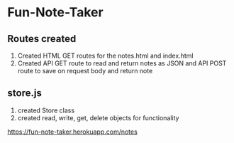 # Fun-Note-Taker

## Routes created
1. Created HTML GET routes for the notes.html and index.html
2. Created API GET route to read and return notes as JSON and API POST route to save on request body and return note

 
## store.js
1. created Store class
2. created read, write, get, delete objects for functionality

https://fun-note-taker.herokuapp.com/notes

